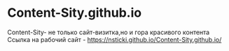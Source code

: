 # Content-Sity.github.io
Content-Sity- не только сайт-визитка,но и гора красивого контента
Ссылка на рабочий сайт - https://nsticki.github.io/Content-Sity.github.io/
